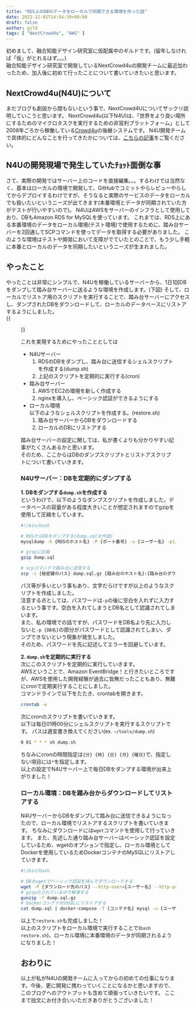 ```yaml
---
title: "RDS上のDBのデータをローカルで同期できる環境を作った話"
date: 2022-12-01T14:54:39+09:00
draft: false
author: gild
tags: [ "NextCrowd4u", "AWS" ]
---
```


初めまして、融合知能デザイン研究室に仮配属中のギルドです。(留年しなければ「仮」がとれるはず。。。)\
融合知能デザイン研究室で開発しているNextCrowd4uの開発チームに最近加わったため、加入後に初めて行ったことについて書いていきたいと思います。

## NextCrowd4u(N4U)について

まだブログも創設から間もないという事で、NextCrowd4Uについてザックリ説明していこうと思います。
NextCrowd4u(以下N4U)は、「世界をより良い場所にするためのマイクロタスクを実行するための非営利プラットフォーム」として2008年ごろから稼働している[Crowd4u](https://crowd4u.org/ja/)の後継システムです。
N4U開発チームで具体的にどんなことを行ってきたかについては、[こちらの記事](../2022-11-30-intro/)をご覧ください。

## N4Uの開発現場で発生していたﾁｮｯﾄ面倒な事

さて、実際の開発ではサーバー上のコードを直接編集。。。するわけでは当然なく、基本はローカルの環境で開発して、GitHubでコミットやらレビューやらしてからデプロイするわけですが、そうなると実際のサービスのデータをローカルでも扱いたいというニーズが出てきます(本番環境とデータが同期されていた方がテストが行いやすいので)。
N4UはAWSをサーバーのインフラとして使用しており、DBもAmazon RDS for MySQLを使っています。
これまでは、RDS上にある本番環境のデータをローカル環境(テスト環境)で使用するために、踏み台サーバーを2回通してSCPコマンドを使ってデータを取得する必要がありました。
このような環境はテストや開発において支障がでていたとのことで、もう少し手軽に本番とローカルのデータを同期したいというニーズが生まれました。

## やったこと

やったことは非常にシンプルで、N4Uを稼働しているサーバーから、1日1回DBをダンプして踏み台サーバーに送るような環境を作成します。(下図)
そして、ローカルでリストア用のスクリプトを実行することで、踏み台サーバーにアクセスし、ダンプされたDBをダウンロードして、ローカルのデータベースにリストアするようにしました。\
{{<figure src="/posts/2022-12-07/n4u-db-restore.drawio.png" width="75%" alt="図1">}}

これを実現するためにやったこととしては
- N4Uサーバー
    1. RDSのDBをダンプし、踏み台に送信するシェルスクリプトを作成する(dump.sh)
    2. 上記のスクリプトを定期的に実行する(cron)
- 踏み台サーバー
    1. AWSでEC2の環境を新しく作成する
    2. nginxを導入し、ベーシック認証ができるようにする
- ローカル環境 \
    以下のようなシェルスクリプトを作成する。(restore.sh)
    1. 踏み台サーバーからDBをダウンロードする
    2. ローカルのDBにリストアする

踏み台サーバーの設定に関しては、私が書くよりも分かりやすい記事がたくさんあるかと思います。\
そのため、ここからはDBのダンプスクリプトとリストアスクリプトについて書いていきます。

### N4Uサーバー：DBを定期的にダンプする
**1. DBをダンプする`dump.sh`を作成する**\
というわけで、以下のようなダンプスクリプトを作成しました。データベースの容量がある程度大きいことが想定されますのでgzipを使用して圧縮をしています。

```bash {linenos=true, linenostart=1, name="dump.sh"}
#!/bin/bash

# RDSからDBをダンプする(dump.sqlを作成)
mysqldump -h {RDSのホスト名} -P {ポート番号} -u {ユーザー名} -p{パスワード} -p {DB名} > dump.sql

# gzipに圧縮
gzip dump.sql

# scpコマンドで踏み台に送信する
scp -i {秘密鍵のパス} dump.sql.gz {踏み台のホスト名}:{踏み台のダウンロード先のパス}
```
パス等が多いという事もあり、文字だらけですが以上のようなスクリプトを作成しました。\
注意する点としては、パスワードは`-p`の後に空白を入れずに入力するという事です。空白を入れてしまうとDB名として認識されてしまいます。\
また、私の環境での話ですが、パスワードをDB名より先に入力しないと`-p {DB名}`の部分がパスワードとして認識されてしまい、ダンプできないという現象が発生しました。\
そのため、パスワードを先に記述してエラーを回避しています。

**2. `dump.sh`を定期的に実行する**\
次にこのスクリプトを定期的に実行していきます。\
AWSということで、Amazon EventBridge！と行きたいところですが、AWSを使用した開発経験が過去に皆無だったこともあり、無難にcronで定期実行することにしました。\
コマンドラインで以下をたたき、crontabを開きます。
```bash {linenos=true, linenostart=1}
crontab -e
```
次にcronのスクリプトを書いていきます。\
以下は毎日01時00分にシェルスクリプトを実行するスクリプトです。
パスは適宜書き換えてください(ex. `~/tools/dump.sh`)
```bash {linenos=true, linenostart=1}
0 01 * * * sh dump.sh
```
ちなみにcronの時間指定は`{分} {時} {日} {月} {曜日}`で、指定しない項目には`*`を指定します。\
以上の設定でN4Uサーバー上で毎日DBをダンプする環境が出来上がりました！

### ローカル環境：DBを踏み台からダウンロードしてリストアする
N4UサーバーからDBをダンプして踏み台に送信できるようになったので、ローカル環境でリストアするスクリプトを書いていきます。
ちなみにダウンロードには`wget`コマンドを使用して行っていきます。
また、先述した通り踏み台サーバーはベーシック認証を設定しているため、wgetのオプションで指定し、ローカル環境としてDockerを使用しているためDockerコンテナのMySQLにリストアしていきます。
```bash {linenos=true, linenostart=1, name="restore.sh"}
#!/bin/bash

# DBをwgetでベーシック認証を挟んでダウンロードする
wget -P {ダウンロード先のパス} --http-user={ユーザー名} --http-passwd={パスワード} http://{踏み台のIPアドレス}:{ポート番号}/dump.sql.gz
# gzip化されているので解凍する
gunzip -f dump.sql.gz
# Dockerコンテナ内のSQLにリストアする
cat dump.sql | docker-compose -T {コンテナ名} mysql -u {ユーザー名} -p{パスワード} -p {DB名}
```
以上で`restore.sh`も完成しました！\
以上のスクリプトをローカル環境で実行することで(`bash restore.sh`)、ローカル環境に本番環境のデータが同期されるようになりました！

## おわりに
以上が私がN4Uの開発チームに入ってからの初めての仕事になります。今後、更に開発に携わっていくことになるかと思いますので、このブログへのアウトプットも含めて頑張っていきたいです。
ここまで拙文にお付き合いいただきありがとうございました！